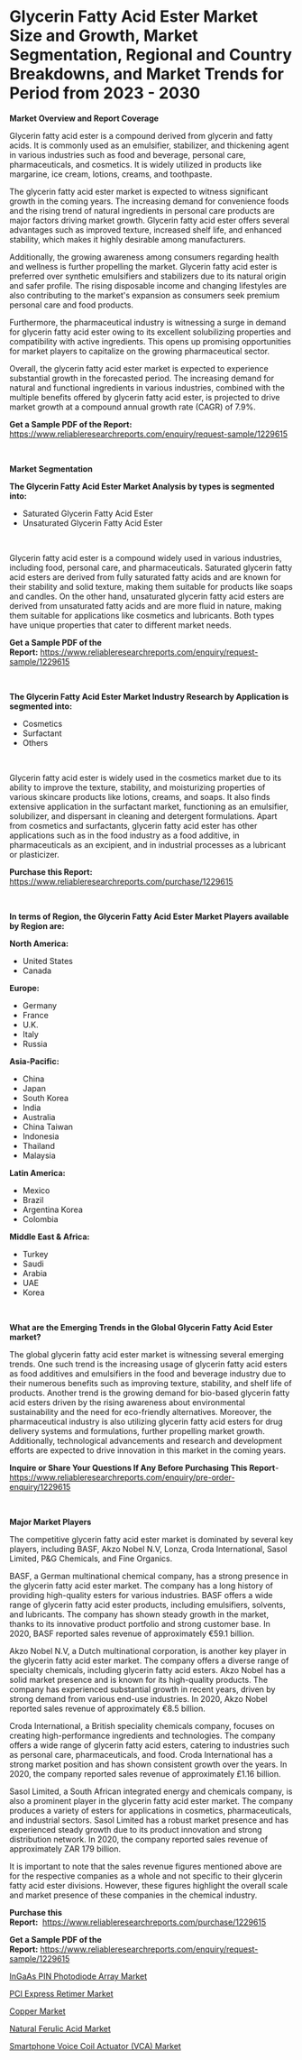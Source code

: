 <p><h1>Glycerin Fatty Acid Ester Market Size and Growth, Market Segmentation, Regional and Country Breakdowns, and Market Trends for Period from 2023 -  2030</h1></p><p><strong>Market Overview and Report Coverage</strong></p>
<p><p>Glycerin fatty acid ester is a compound derived from glycerin and fatty acids. It is commonly used as an emulsifier, stabilizer, and thickening agent in various industries such as food and beverage, personal care, pharmaceuticals, and cosmetics. It is widely utilized in products like margarine, ice cream, lotions, creams, and toothpaste.</p><p>The glycerin fatty acid ester market is expected to witness significant growth in the coming years. The increasing demand for convenience foods and the rising trend of natural ingredients in personal care products are major factors driving market growth. Glycerin fatty acid ester offers several advantages such as improved texture, increased shelf life, and enhanced stability, which makes it highly desirable among manufacturers.</p><p>Additionally, the growing awareness among consumers regarding health and wellness is further propelling the market. Glycerin fatty acid ester is preferred over synthetic emulsifiers and stabilizers due to its natural origin and safer profile. The rising disposable income and changing lifestyles are also contributing to the market's expansion as consumers seek premium personal care and food products.</p><p>Furthermore, the pharmaceutical industry is witnessing a surge in demand for glycerin fatty acid ester owing to its excellent solubilizing properties and compatibility with active ingredients. This opens up promising opportunities for market players to capitalize on the growing pharmaceutical sector.</p><p>Overall, the glycerin fatty acid ester market is expected to experience substantial growth in the forecasted period. The increasing demand for natural and functional ingredients in various industries, combined with the multiple benefits offered by glycerin fatty acid ester, is projected to drive market growth at a compound annual growth rate (CAGR) of 7.9%.</p></p>
<p><strong>Get a Sample PDF of the Report:</strong> <a href="https://www.reliableresearchreports.com/enquiry/request-sample/1229615">https://www.reliableresearchreports.com/enquiry/request-sample/1229615</a></p>
<p>&nbsp;</p>
<p><strong>Market Segmentation</strong></p>
<p><strong>The Glycerin Fatty Acid Ester Market Analysis by types is segmented into:</strong></p>
<p><ul><li>Saturated Glycerin Fatty Acid Ester</li><li>Unsaturated Glycerin Fatty Acid Ester</li></ul></p>
<p>&nbsp;</p>
<p><p>Glycerin fatty acid ester is a compound widely used in various industries, including food, personal care, and pharmaceuticals. Saturated glycerin fatty acid esters are derived from fully saturated fatty acids and are known for their stability and solid texture, making them suitable for products like soaps and candles. On the other hand, unsaturated glycerin fatty acid esters are derived from unsaturated fatty acids and are more fluid in nature, making them suitable for applications like cosmetics and lubricants. Both types have unique properties that cater to different market needs.</p></p>
<p><strong>Get a Sample PDF of the Report:</strong>&nbsp;<a href="https://www.reliableresearchreports.com/enquiry/request-sample/1229615">https://www.reliableresearchreports.com/enquiry/request-sample/1229615</a></p>
<p>&nbsp;</p>
<p><strong>The Glycerin Fatty Acid Ester Market Industry Research by Application is segmented into:</strong></p>
<p><ul><li>Cosmetics</li><li>Surfactant</li><li>Others</li></ul></p>
<p>&nbsp;</p>
<p><p>Glycerin fatty acid ester is widely used in the cosmetics market due to its ability to improve the texture, stability, and moisturizing properties of various skincare products like lotions, creams, and soaps. It also finds extensive application in the surfactant market, functioning as an emulsifier, solubilizer, and dispersant in cleaning and detergent formulations. Apart from cosmetics and surfactants, glycerin fatty acid ester has other applications such as in the food industry as a food additive, in pharmaceuticals as an excipient, and in industrial processes as a lubricant or plasticizer.</p></p>
<p><strong>Purchase this Report:</strong>&nbsp; <a href="https://www.reliableresearchreports.com/purchase/1229615">https://www.reliableresearchreports.com/purchase/1229615</a></p>
<p>&nbsp;</p>
<p><strong>In terms of Region, the Glycerin Fatty Acid Ester Market Players available by Region are:</strong></p>
<p>
    <p> <strong> North America: </strong>
        <ul>
            <li>United States</li>
            <li>Canada</li>
        </ul>
        </p> 
    <p> <strong> Europe: </strong>
        <ul>
            <li>Germany</li>
            <li>France</li>
            <li>U.K.</li>
            <li>Italy</li>
            <li>Russia</li>
        </ul>
        </p> 
    <p> <strong> Asia-Pacific: </strong>
        <ul>
            <li>China</li>
            <li>Japan</li>
            <li>South Korea</li>
            <li>India</li>
            <li>Australia</li>
            <li>China Taiwan</li>
            <li>Indonesia</li>
            <li>Thailand</li>
            <li>Malaysia</li>
        </ul>
        </p> 
    <p> <strong> Latin America: </strong>
        <ul>
            <li>Mexico</li>
            <li>Brazil</li>
            <li>Argentina Korea</li>
            <li>Colombia</li>
        </ul>
        </p> 
    <p> <strong> Middle East & Africa: </strong>
        <ul>
            <li>Turkey</li>
            <li>Saudi</li>
            <li>Arabia</li>
            <li>UAE</li>
            <li>Korea</li>
        </ul>
    </p>
    </p>
<p>&nbsp;</p>
<p><strong>What are the Emerging Trends in the Global Glycerin Fatty Acid Ester market?</strong></p>
<p><p>The global glycerin fatty acid ester market is witnessing several emerging trends. One such trend is the increasing usage of glycerin fatty acid esters as food additives and emulsifiers in the food and beverage industry due to their numerous benefits such as improving texture, stability, and shelf life of products. Another trend is the growing demand for bio-based glycerin fatty acid esters driven by the rising awareness about environmental sustainability and the need for eco-friendly alternatives. Moreover, the pharmaceutical industry is also utilizing glycerin fatty acid esters for drug delivery systems and formulations, further propelling market growth. Additionally, technological advancements and research and development efforts are expected to drive innovation in this market in the coming years.</p></p>
<p><strong>Inquire or Share Your Questions If Any Before Purchasing This Report</strong>- <a href="https://www.reliableresearchreports.com/enquiry/pre-order-enquiry/1229615">https://www.reliableresearchreports.com/enquiry/pre-order-enquiry/1229615</a></p>
<p>&nbsp;</p>
<p><strong>Major Market Players</strong></p>
<p><p>The competitive glycerin fatty acid ester market is dominated by several key players, including BASF, Akzo Nobel N.V, Lonza, Croda International, Sasol Limited, P&G Chemicals, and Fine Organics.</p><p>BASF, a German multinational chemical company, has a strong presence in the glycerin fatty acid ester market. The company has a long history of providing high-quality esters for various industries. BASF offers a wide range of glycerin fatty acid ester products, including emulsifiers, solvents, and lubricants. The company has shown steady growth in the market, thanks to its innovative product portfolio and strong customer base. In 2020, BASF reported sales revenue of approximately €59.1 billion.</p><p>Akzo Nobel N.V, a Dutch multinational corporation, is another key player in the glycerin fatty acid ester market. The company offers a diverse range of specialty chemicals, including glycerin fatty acid esters. Akzo Nobel has a solid market presence and is known for its high-quality products. The company has experienced substantial growth in recent years, driven by strong demand from various end-use industries. In 2020, Akzo Nobel reported sales revenue of approximately €8.5 billion.</p><p>Croda International, a British speciality chemicals company, focuses on creating high-performance ingredients and technologies. The company offers a wide range of glycerin fatty acid esters, catering to industries such as personal care, pharmaceuticals, and food. Croda International has a strong market position and has shown consistent growth over the years. In 2020, the company reported sales revenue of approximately £1.16 billion.</p><p>Sasol Limited, a South African integrated energy and chemicals company, is also a prominent player in the glycerin fatty acid ester market. The company produces a variety of esters for applications in cosmetics, pharmaceuticals, and industrial sectors. Sasol Limited has a robust market presence and has experienced steady growth due to its product innovation and strong distribution network. In 2020, the company reported sales revenue of approximately ZAR 179 billion.</p><p>It is important to note that the sales revenue figures mentioned above are for the respective companies as a whole and not specific to their glycerin fatty acid ester divisions. However, these figures highlight the overall scale and market presence of these companies in the chemical industry.</p></p>
<p><strong>Purchase this Report:</strong>&nbsp;&nbsp;<a href="https://www.reliableresearchreports.com/purchase/1229615">https://www.reliableresearchreports.com/purchase/1229615</a></p>
<p></p>
<p><strong>Get a Sample PDF of the Report:</strong>&nbsp;<a href="https://www.reliableresearchreports.com/enquiry/request-sample/1229615">https://www.reliableresearchreports.com/enquiry/request-sample/1229615</a></p>
<p><p><a href="https://medium.com/@rachaelward34/ingaas-pin-photodiode-array-market-outlook-industry-overview-and-forecast-2023-to-2030-42400e7f9bd0">InGaAs PIN Photodiode Array Market</a></p><p><a href="https://medium.com/@candicekoss1946/pci-express-retimer-market-insights-into-market-cagr-market-trends-and-growth-strategies-6bcba9e198c4">PCI Express Retimer Market</a></p><p><a href="https://github.com/JameTravis/Market-Research-Report-List-2/blob/main/copper-market.md">Copper Market</a></p><p><a href="https://github.com/RichRobinson5/Market-Research-Report-List-2/blob/main/natural-ferulic-acid-market.md">Natural Ferulic Acid Market</a></p><p><a href="https://medium.com/@stefanokon1939/smartphone-voice-coil-actuator-vca-market-comprehensive-assessment-by-type-application-and-4fc7486dd37c">Smartphone Voice Coil Actuator (VCA) Market</a></p></p>